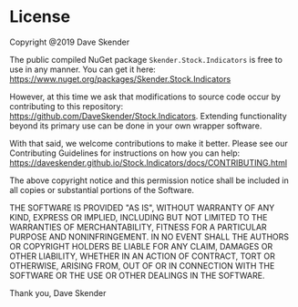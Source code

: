 # License

Copyright @2019 Dave Skender

The public compiled NuGet package `Skender.Stock.Indicators` is free to use in any manner.  You can get it here: https://www.nuget.org/packages/Skender.Stock.Indicators

However, at this time we ask that modifications to source code occur by contributing to this repository: https://github.com/DaveSkender/Stock.Indicators.  Extending functionality beyond its primary use can be done in your own wrapper software.

With that said, we welcome contributions to make it better.  Please see our Contributing Guidelines for instructions on how you can help: https://daveskender.github.io/Stock.Indicators/docs/CONTRIBUTING.html

The above copyright notice and this permission notice shall be included in all copies or substantial portions of the Software.

THE SOFTWARE IS PROVIDED "AS IS", WITHOUT WARRANTY OF ANY KIND, EXPRESS OR IMPLIED, INCLUDING BUT NOT LIMITED TO THE WARRANTIES OF MERCHANTABILITY, FITNESS FOR A PARTICULAR PURPOSE AND NONINFRINGEMENT. IN NO EVENT SHALL THE AUTHORS OR COPYRIGHT HOLDERS BE LIABLE FOR ANY CLAIM, DAMAGES OR OTHER LIABILITY, WHETHER IN AN ACTION OF CONTRACT, TORT OR OTHERWISE, ARISING FROM, OUT OF OR IN CONNECTION WITH THE SOFTWARE OR THE USE OR OTHER DEALINGS IN THE SOFTWARE.

Thank you,
Dave Skender
